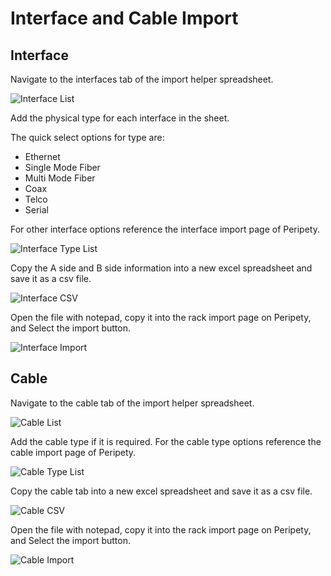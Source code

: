 # Interface and Cable Import

## Interface

Navigate to the interfaces tab of the import helper spreadsheet.

![Interface List](../img/interface_list.png)

Add the physical type for each interface in the sheet.

The quick select options for type are:

* Ethernet
* Single Mode Fiber
* Multi Mode Fiber
* Coax
* Telco
* Serial

For other interface options reference the interface import page of Peripety.

![Interface Type List](../img/interface_type_list.png)

Copy the A side and B side information into a new excel spreadsheet and save it as a csv file.

![Interface CSV](../img/interface_csv.png)

Open the file with notepad, copy it into the rack import page on Peripety, and Select the import button.

![Interface Import](../img/interface_import.png)

## Cable

Navigate to the cable tab of the import helper spreadsheet.

![Cable List](../img/cable_list.png)

Add the cable type if it is required. For the cable type options reference the cable import page of Peripety.

![Cable Type List](../img/cable_type_list.png)

Copy the cable tab into a new excel spreadsheet and save it as a csv file.

![Cable CSV](../img/cable_csv.png)

Open the file with notepad, copy it into the rack import page on Peripety, and Select the import button.

![Cable Import](../img/cable_import.png)

